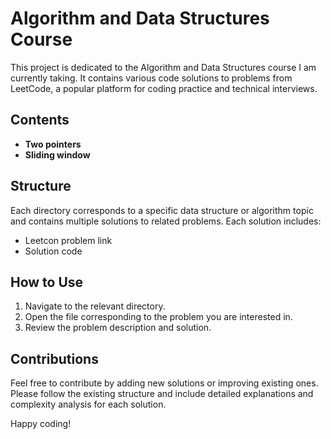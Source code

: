 # Algorithm and Data Structures Course

This project is dedicated to the Algorithm and Data Structures course I am currently taking. It contains various code solutions to problems from LeetCode, a popular platform for coding practice and technical interviews.

## Contents

- **Two pointers**
- **Sliding window**

## Structure

Each directory corresponds to a specific data structure or algorithm topic and contains multiple solutions to related problems. Each solution includes:

- Leetcon problem link
- Solution code

## How to Use

1. Navigate to the relevant directory.
2. Open the file corresponding to the problem you are interested in.
3. Review the problem description and solution.

## Contributions

Feel free to contribute by adding new solutions or improving existing ones. Please follow the existing structure and include detailed explanations and complexity analysis for each solution.

Happy coding!
